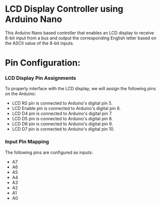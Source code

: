 # LCD Display Controller using Arduino Nano

This Arduino Nano based controller that enables an LCD display to receive 8-bit input from a bus and output the corresponding English letter based on the ASCII value of the 8-bit inputs.

# Pin Configuration:

### LCD Display Pin Assignments
To properly interface with the LCD display, we will assign the following pins on the Arduino:

* LCD RS pin is connected to Arduino's digital pin 5.
* LCD Enable pin is connected to Arduino's digital pin 6.
* LCD D4 pin is connected to Arduino's digital pin 7.
* LCD D5 pin is connected to Arduino's digital pin 8.
* LCD D6 pin is connected to Arduino's digital pin 9.
* LCD D7 pin is connected to Arduino's digital pin 10.


### Input Pin Mapping
The following pins are configured as inputs:

* A7
* A6
* A5
* A4
* A3
* A2
* A1
* A0

